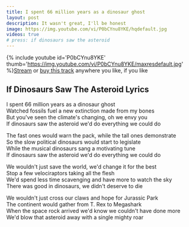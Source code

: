 ```yaml
---
title: I spent 66 million years as a dinosaur ghost
layout: post
description: It wasn't great, I'll be honest
image: https://img.youtube.com/vi/P0bCYnu8YKE/hqdefault.jpg 
videos: true
# press: if dinosaurs saw the asteroid
---
```


{% include youtube id='P0bCYnu8YKE' thumb='https://img.youtube.com/vi/P0bCYnu8YKE/maxresdefault.jpg' %}[Stream](https://olifro.st/stream) or [buy this track](https://olifrost.bandcamp.com) anywhere you like, if you like 

## If Dinosaurs Saw The Asteroid Lyrics
I spent 66 million years as a dinosaur ghost   
Watched fossils fuel a new extinction made from my bones   
But you've seen the climate's changing, oh we envy you   
If dinosaurs saw the asteroid we'd do everything we could do   
   
The fast ones would warn the pack, while the tall ones demonstrate   
So the slow political dinosaurs would start to legislate   
While the musical dinosaurs sang a motivating tune   
If dinosaurs saw the asteroid we'd do everything we could do   
   
We wouldn't just save the world, we'd change it for the best   
Stop a few velociraptors taking all the flesh   
We'd spend less time scavenging and have more to watch the sky   
There was good in dinosaurs, we didn't deserve to die   
   
We wouldn't just cross our claws and hope for Jurassic Park   
The continent would gather from T. Rex to Megashark   
When the space rock arrived we'd know we couldn't have done more   
We'd blow that asteroid away with a single mighty roar